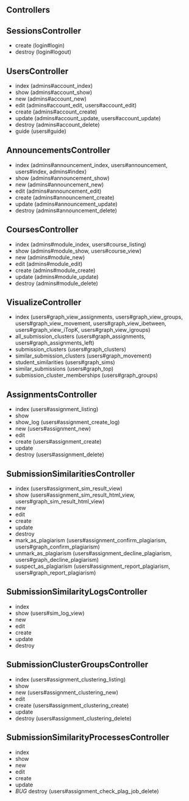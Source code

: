 Controllers
-----------

## SessionsController
  - create (login#login)
  - destroy (login#logout)

##  UsersController
  - index (admins#account_index)
  - show (admins#account_show)
  - new (admins#account_new)
  - edit (admins#account_edit, users#account_edit)
  - create (admins#account_create)
  - update (admins#account_update, users#account_update)
  - destroy (admins#account_delete)
  - guide (users#guide)

## AnnouncementsController
  - index (admins#announcement_index, users#announcement, users#index, admins#index)
  - show (admins#announcement_show)
  - new (admins#announcement_new)
  - edit (admins#announcement_edit)
  - create (admins#announcement_create)
  - update (admins#announcement_update)
  - destroy (admins#announcement_delete)

## CoursesController
  - index (admins#module_index, users#course_listing)
  - show (admins#module_show, users#course_view)
  - new (admins#module_new)
  - edit (admins#module_edit)
  - create (admins#module_create)
  - update (admins#module_update)
  - destroy (admins#module_delete)

## VisualizeController
  - index (users#graph_view_assignments, users#graph_view_groups, users#graph_view_movement, users#graph_view_ibetween, users#graph_view_iTopK, users#graph_view_igroups)
  - all_submission_clusters (users#graph_assignments, users#graph_assignments_left)
  - submission_clusters (users#graph_clusters)
  - similar_submission_clusters (users#graph_movement)
  - student_similarities (users#graph_sims)
  - similar_submissions (users#graph_top)
  - submission_cluster_memberships (users#graph_groups)

## AssignmentsController
  - index (users#assignment_listing)
  - show
  - show_log (users#assignment_create_log)
  - new (users#assignment_new)
  - edit
  - create (users#assignment_create)
  - update
  - destroy (users#assignment_delete)

## SubmissionSimilaritiesController
  - index (users#assignment_sim_result_view)
  - show (users#assignment_sim_result_html_view, users#graph_sim_result_html_view)
  - new
  - edit
  - create
  - update
  - destroy
  - mark_as_plagiarism (users#assignment_confirm_plagiarism, users#graph_confirm_plagiarism)
  - unmark_as_plagiarism (users#assignment_decline_plagiarism, users#graph_decline_plagiarism)
  - suspect_as_plagiarism (users#assignment_report_plagiarism, users#graph_report_plagiarism)

## SubmissionSimilarityLogsController
  - index
  - show (users#sim_log_view)
  - new
  - edit
  - create
  - update
  - destroy

## SubmissionClusterGroupsController
  - index (users#assignment_clustering_listing)
  - show
  - new (users#assignment_clustering_new)
  - edit
  - create (users#assignment_clustering_create)
  - update
  - destroy (users#assignment_clustering_delete)

## SubmissionSimilarityProcessesController
  - index
  - show
  - new
  - edit
  - create
  - update
  - *BUG* destroy (users#assignment_check_plag_job_delete)

